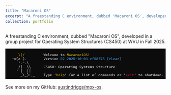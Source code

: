 ```yaml
---
title: "Macaroni OS"
excerpt: "A freestanding C environment, dubbed 'Macaroni OS', developed in a group project for Operating System Structures (CS450) at WVU in Fall 2025. <br/><img src='/images/macaronios.png' alt='Macaroni OS' width='500'>"
collection: portfolio
---
```


A freestanding C environment, dubbed "Macaroni OS", developed in a group project for Operating System Structures (CS450) at WVU in Fall 2025.

![Macaroni OS](/images/macaronios.png)

See more on my GitHub: [austindriggs/mpx-os](https://github.com/austindriggs/mpx-os).
